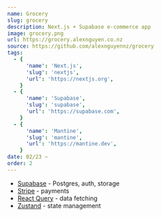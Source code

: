 ```yaml
---
name: Grocery
slug: grocery
description: Next.js + Supabase e-commerce app
image: grocery.png
url: https://grocery.alexnguyen.co.nz
source: https://github.com/alexnguyennz/grocery
tags:
  - {
      'name': 'Next.js',
      'slug': 'nextjs',
      'url': 'https://nextjs.org',
    }
  - {
      'name': 'Supabase',
      'slug': 'supabase',
      'url': 'https://supabase.com',
    }
  - {
      'name': 'Mantine',
      'slug': 'mantine',
      'url': 'https://mantine.dev',
    }
date: 02/23 ~
order: 2
---
```


- [Supabase](http://supabase.com/) - Postgres, auth, storage
- [Stripe](http://stripe.com) - payments
- [React Query](https://tanstack.com/query) - data fetching
- [Zustand](https://github.com/pmndrs/zustand) - state management
